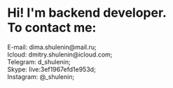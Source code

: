 <h1>
Hi! I'm backend developer.</br>
To contact me:</br>
</h1>
E-mail: dima.shulenin@mail.ru;</br>
Icloud: dmitry.shulenin@icloud.com;</br>
Telegram: d_shulenin;</br>
Skype: live:3ef1967efd1e953d;</br>
Instagram: @_shulenin;
